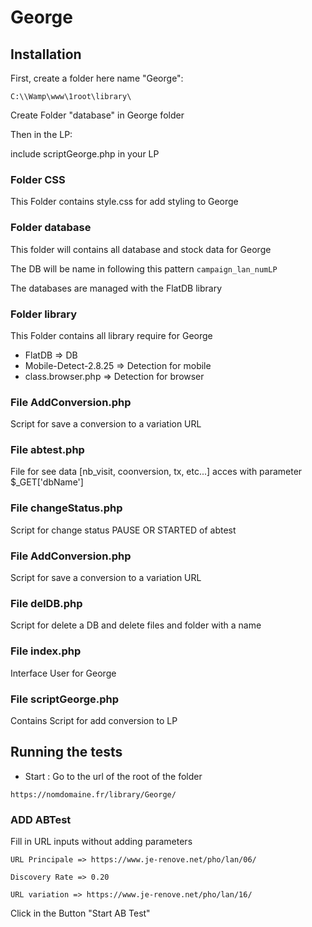 # George

## Installation

First, create a folder here name "George":

```
C:\\Wamp\www\1root\library\
```

Create Folder "database" in George folder

Then in the LP:

include scriptGeorge.php in your LP

### Folder CSS

This Folder contains style.css for add styling to George

### Folder database

This folder will contains all database and stock data for George

The DB will be name in following this pattern `campaign_lan_numLP`

The databases are managed with the FlatDB library

### Folder library

This Folder contains all library require for George

- FlatDB => DB
- Mobile-Detect-2.8.25 => Detection for mobile
- class.browser.php => Detection for browser

### File AddConversion.php

Script for save a conversion to a variation URL

### File abtest.php

File for see data [nb_visit, coonversion, tx, etc...]
acces with parameter $\_GET['dbName']

### File changeStatus.php

Script for change status PAUSE OR STARTED of abtest

### File AddConversion.php

Script for save a conversion to a variation URL

### File delDB.php

Script for delete a DB and delete files and folder with a name

### File index.php

Interface User for George

### File scriptGeorge.php

Contains Script for add conversion to LP

## Running the tests

- Start : Go to the url of the root of the folder

```
https://nomdomaine.fr/library/George/
```

### ADD ABTest

Fill in URL inputs without adding parameters

```
URL Principale => https://www.je-renove.net/pho/lan/06/

Discovery Rate => 0.20

URL variation => https://www.je-renove.net/pho/lan/16/
```

Click in the Button "Start AB Test"
